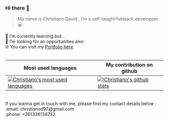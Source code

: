 ### Hi there 👋
> My name is Christiano David , 
> I'm a self-taught fullstack developper 	:computer:
<!--
**ChristianoDc7/ChristianoDc7** is a ✨ _special_ ✨ repository because its `README.md` (this file) appears on your GitHub profile.

Here are some ideas to get you started:

- 🔭 I’m currently working on ...
- 🌱 I’m currently learning ...
- 👯 I’m looking to collaborate on ...
- 🤔 I’m looking for help with ...
- 💬 Ask me about ...
- 📫 How to reach me: ...
- 😄 Pronouns: ...
- ⚡ Fun fact: ...
-->
🌱 I’m currently learning but... <br>
:briefcase: I’m looking for an opportunities also <br>
🌐 You can visit my <a href="https://christianodc7.github.io/">Portfolio here</a> <br><br>

 Most used languages    | My contribution on github |
 -----------------------| --------------------------|
[![Christiano's most used languages](https://github-readme-stats.vercel.app/api/top-langs/?username=ChristianoDc7&hide=css,html,hack&langs_count=20)](https://github.com/ChristianoDc7) | [![!Christiano's github stats](https://github-readme-stats.vercel.app/api?username=christianodc7&show_icons=true&theme=cobalt)](https://github.com/ChristianoDc7) |

<br>
If you wanna get in touch with me, please find my contact details below : <br>
:email: christianod97@gmail.com <br>
:phone: +261336134752
